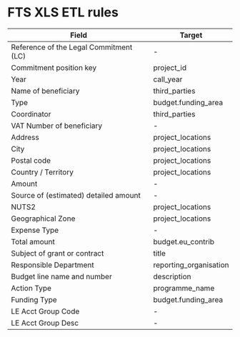 # FTS XLS ETL rules

| Field                                  | Target                 |
| -------------------------------------- | ---------------------- |
| Reference of the Legal Commitment (LC) | -                      |
| Commitment position key                | project_id             |
| Year                                   | call_year              |
| Name of beneficiary                    | third_parties          |
| Type                                   | budget.funding_area    |
| Coordinator                            | third_parties          |
| VAT Number of beneficiary              | -                      |
| Address                                | project_locations      |
| City                                   | project_locations      |
| Postal code                            | project_locations      |
| Country / Territory                    | project_locations      |
| Amount                                 | -                      |
| Source of (estimated) detailed amount  | -                      |
| NUTS2                                  | project_locations      |
| Geographical Zone                      | project_locations      |
| Expense Type                           | -                      |
| Total amount                           | budget.eu_contrib      |
| Subject of grant or contract           | title                  |
| Responsible Department                 | reporting_organisation |
| Budget line name and number            | description            |
| Action Type                            | programme_name         |
| Funding Type                           | budget.funding_area    |
| LE Acct Group Code                     | -                      |
| LE Acct Group Desc                     | -                      |

